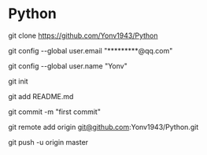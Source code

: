 # Python


git clone https://github.com/Yonv1943/Python

git config --global user.email "*********@qq.com"

git config --global user.name "Yonv"



git init

git add README.md

git commit -m "first commit"



git remote add origin git@github.com:Yonv1943/Python.git

git push -u origin master



